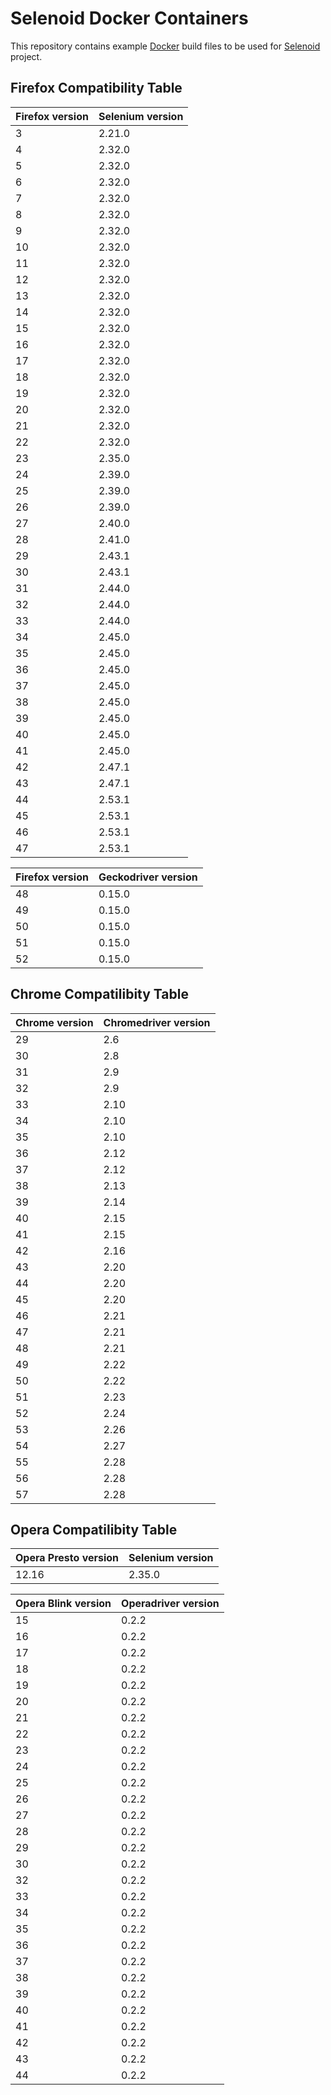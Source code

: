 # Selenoid Docker Containers
This repository contains example [Docker](http://docker.com/) build files to be used for [Selenoid](http://github.com/aandryashin/selenoid) project.

## Firefox Compatibility Table

| Firefox version | Selenium version |
| --------------- | ---------------- |
| 3 | 2.21.0 |
| 4 | 2.32.0 |
| 5 | 2.32.0 |
| 6 | 2.32.0 |
| 7 | 2.32.0 |
| 8 | 2.32.0 |
| 9 | 2.32.0 |
| 10 | 2.32.0 |
| 11 | 2.32.0 |
| 12 | 2.32.0 |
| 13 | 2.32.0 |
| 14 | 2.32.0 |
| 15 | 2.32.0 |
| 16 | 2.32.0 |
| 17 | 2.32.0 |
| 18 | 2.32.0 |
| 19 | 2.32.0 |
| 20 | 2.32.0 |
| 21 | 2.32.0 |
| 22 | 2.32.0 |
| 23 | 2.35.0 |
| 24 | 2.39.0 |
| 25 | 2.39.0 |
| 26 | 2.39.0 |
| 27 | 2.40.0 |
| 28 | 2.41.0 |
| 29 | 2.43.1 |
| 30 | 2.43.1 |
| 31 | 2.44.0 |
| 32 | 2.44.0 |
| 33 | 2.44.0 |
| 34 | 2.45.0 |
| 35 | 2.45.0 |
| 36 | 2.45.0 |
| 37 | 2.45.0 |
| 38 | 2.45.0 |
| 39 | 2.45.0 |
| 40 | 2.45.0 |
| 41 | 2.45.0 |
| 42 | 2.47.1 |
| 43 | 2.47.1 |
| 44 | 2.53.1 |
| 45 | 2.53.1 |
| 46 | 2.53.1 |
| 47 | 2.53.1 |

| Firefox version | Geckodriver version |
| --------------- | ------------------- |
| 48 | 0.15.0 |
| 49 | 0.15.0 |
| 50 | 0.15.0 |
| 51 | 0.15.0 |
| 52 | 0.15.0 |

## Chrome Compatilibity Table

| Chrome version | Chromedriver version |
| -------------- | -------------------- |
| 29 | 2.6 |
| 30 | 2.8 |
| 31 | 2.9 |
| 32 | 2.9 |
| 33 | 2.10 |
| 34 | 2.10 |
| 35 | 2.10 |
| 36 | 2.12 |
| 37 | 2.12 |
| 38 | 2.13 |
| 39 | 2.14 |
| 40 | 2.15 |
| 41 | 2.15 |
| 42 | 2.16 |
| 43 | 2.20 |
| 44 | 2.20 |
| 45 | 2.20 |
| 46 | 2.21 |
| 47 | 2.21 |
| 48 | 2.21 |
| 49 | 2.22 |
| 50 | 2.22 |
| 51 | 2.23 |
| 52 | 2.24 |
| 53 | 2.26 |
| 54 | 2.27 |
| 55 | 2.28 |
| 56 | 2.28 |
| 57 | 2.28 |

## Opera Compatilibity Table

| Opera Presto version | Selenium version |
| --------------------- | ---------------- |
| 12.16 | 2.35.0 |

| Opera Blink version | Operadriver version |
| ------------------- | ------------------- |
| 15 | 0.2.2 |
| 16 | 0.2.2 |
| 17 | 0.2.2 |
| 18 | 0.2.2 |
| 19 | 0.2.2 |
| 20 | 0.2.2 |
| 21 | 0.2.2 |
| 22 | 0.2.2 |
| 23 | 0.2.2 |
| 24 | 0.2.2 |
| 25 | 0.2.2 |
| 26 | 0.2.2 |
| 27 | 0.2.2 |
| 28 | 0.2.2 |
| 29 | 0.2.2 |
| 30 | 0.2.2 |
| 32 | 0.2.2 |
| 33 | 0.2.2 |
| 34 | 0.2.2 |
| 35 | 0.2.2 |
| 36 | 0.2.2 |
| 37 | 0.2.2 |
| 38 | 0.2.2 |
| 39 | 0.2.2 |
| 40 | 0.2.2 |
| 41 | 0.2.2 |
| 42 | 0.2.2 |
| 43 | 0.2.2 |
| 44 | 0.2.2 |
